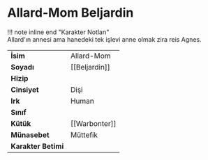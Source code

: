 # Allard-Mom Beljardin  
  
!!! note inline end "Karakter Notları"  
	Allard'ın annesi ama hanedeki tek işlevi anne olmak zira reis Agnes.     
  
|  |  |  
|---|---|  
| **İsim** | Allard-Mom |  
| **Soyadı** | [[Beljardin]] |  
| **Hizip** |  |  
| **Cinsiyet** | Dişi |  
| **Irk** | Human |  
| **Sınıf** |  |  
| **Kütük** | [[Warbonter]] |  
| **Münasebet** | Müttefik |  
| **Karakter Betimi** |  |  
  
  
